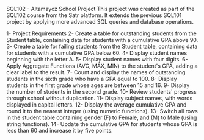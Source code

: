 SQL102 - Altamayoz School Project
This project was created as part of the SQL102 course from the Satr platform.
It extends the previous SQL101 project by applying more advanced SQL queries and database operations.

1- Project Requirements
2- Create a table for outstanding students from the Student table, containing data for students with a cumulative GPA above 90.
3- Create a table for failing students from the Student table, containing data for students with a cumulative GPA below 60.
4- Display student names beginning with the letter A.
5- Display student names with four digits.
6- Apply Aggregate Functions (AVG, MAX, MIN) to the student's GPA, adding a clear label to the result.
7- Count and display the names of outstanding students in the sixth grade who have a GPA equal to 100.
8- Display students in the first grade whose ages are between 15 and 16.
9- Display the number of students in the second grade.
10- Review students' progress through school without duplication.
11- Display subject names, with words displayed in capital letters.
12- Display the average cumulative GPA and round it to the nearest integer (using numeric functions).
13- Switch all rows in the student table containing gender (F) to Female, and (M) to Male (using string functions).
14- Update the cumulative GPA for students whose GPA is less than 60 and increase it by five points.
